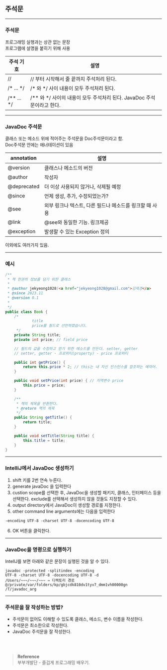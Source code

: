## 주석문

---
### 주석문
프로그래밍 실행과는 상관 없는 문장</br>
프로그램에 설명을 붙히기 위해 사용

| 주석 기호      | 설명                                              |
|------------|-------------------------------------------------|
| //         | // 부터 시작해서 줄 끝까지 주석처리 된다.                       |
| /* ... */  | /* 와 */ 사이 내용이 모두 주석처리 된다.                      |
| /** ... */ | /** 와 */ 사이의 내용이 모두 주석처리 된다. JavaDoc 주석문이라고 한다. |

---

### JavaDoc 주석문

클래스 또는 메소드 위에 적어주는 주석문을 Doc주석문이라고 함.</br>
Doc주석문 안에는 애너테이션이 있음

| annotation  | 설명                               |
|-------------|----------------------------------|
| @version    | 클래스나 메소드의 버전                     |
| @author     | 작성자                              |
| @deprecated | 더 이상 사용되지 않거나, 삭제될 예정            |
| @since      | 언제 생성, 추가, 수정되었는가?               |
| @see        | 외부 링크나 텍스트, 다른 필드나 메소드를 링크할 때 사용 |
| @link       | @see와 동일한 기능. 링크제공               |
| @exception  | 발생할 수 있는 Exception 정의            |
이외에도 여러가지 있음.

---

### 예시

```java
/**
 * 책 한권의 정보를 담기 위한 클래스
 * 
 * @author jekyeong1028(<a href="jekyeong1028@gmail.com">김제경</a>
 * @since 2023.11
 * @version 0.1
 * 
 */
public class Book {
    /*
            title
            price를 필드로 선언하였습니다.
     */
    private String title;
    private int price; // field price

    // 필드의 값을 수정하고 얻기 위한 메소드를 만든다. setter, getter
    // setter, getter - 프로퍼티(property) - price 프로퍼티

    public int getPrice() {
        return this.price * 2; // this는 내 자신 인스턴스를 참조하는 예약어.
    }

    public void setPrice(int price) { // 지역변수 price
        this.price = price;
    }

    /**
     * 책의 제목을 반환한다.
     * @return 책의 제목
     */
    public String getTitle() {
        return title;
    }

    public void setTitle(String title) {
        this.title = title;
    }
}
```

---

### IntelliJ에서 JavaDoc 생성하기

1. shift 키를 2번 연속 누른다.
2. generate javaDoc 을 입력한다
3. custion scope를 선택한 후, JavaDoc을 생성할 패키지, 클래스, 인터페이스 등을 선택한다. exclude를 선택해서 생성하지 않을 것들도 지정할 수 있다.
4. output directory에서 JavaDoc이 생성할 경로를 지정한다.
5. other command line arguments에는 다음을 입력한다
```text
-encoding UTF-8 -charset UTF-8 -docencoding UTF-8
```
6. OK 버튼을 클릭한다.


---

### JavaDoc을 명령으로 실행하기
IntellJ를 보면 아래와 같은 문장이 실행된 것을 알 수 있다.
```text
javadoc -protected -splitindex -encoding
UTF-8 -charset UTF-8 -docencoding UTF-8 -d
/Users/~~~/~~~/~~~ → 디렉토리 경로
@/private/var/folders/kp/gbjcdk810dv1tyv7_dmm1vh00000gn
/T/javadoc_arg
```

---

### 주석문을 잘 작성하는 방법?
- 주석문이 없어도 이해할 수 있도록 클래스, 메소드, 변수 이름을 작성한다.</br>
- 주석문은 최소한으로 작성한다.</br>
- JavaDoc 주석문을 잘 작성한다.

<br/><br/>

>**Reference**
><br/>부부개발단 - 즐겁게 프로그래밍 배우기.